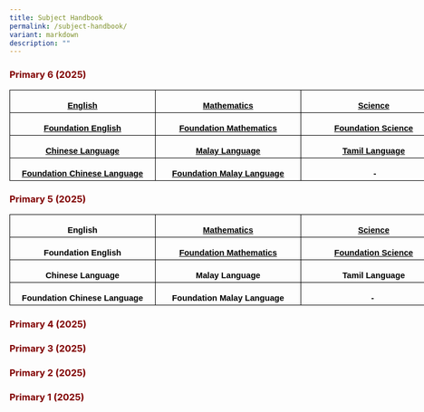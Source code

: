 ```yaml
---
title: Subject Handbook
permalink: /subject-handbook/
variant: markdown
description: ""
---
```

<h3 style="text-align: justify;"><strong><span style="color: #800000;">Primary 6 (2025)</span></strong></h3>
<table cellpadding="0" cellspacing="0" width="772" border="0" style="width: 579.0pt; border-collapse: collapse; mso-yfti-tbllook: 1184; mso-padding-alt: 0in 5.4pt 0in 5.4pt;" class="MsoNormalTable">
<tbody>
<tr style="mso-yfti-irow: 0; mso-yfti-firstrow: yes; height: 30.0pt;">
<td width="257" style="width: 193.0pt; border: solid windowtext 1.0pt; padding: 0in 5.4pt 0in 5.4pt; height: 30.0pt;">
<p align="center" style="margin-bottom: 0in; text-align: center; line-height: normal;" class="MsoNormal"><span style="color: #000000; font-size: 11pt;"><a rel="noopener" target="_blank" href="https://www.shuqunpri.moe.edu.sg/files/P6_English_Handbook_2025.pdf" style="color: #000000;"><strong><span style="font-family: Arial, sans-serif;">English</span></strong></a></span></p>
</td>
<td width="257" style="width: 193.0pt; border: solid windowtext 1.0pt; border-left: none; padding: 0in 5.4pt 0in 5.4pt; height: 30.0pt;">
<p align="center" style="margin-bottom: 0in; text-align: center; line-height: normal;" class="MsoNormal"><span style="color: #000000; font-size: 11pt;"><a rel="noopener" target="_blank" href="https://www.shuqunpri.moe.edu.sg/files/P6_Standard_Math_Handbook_2025.pdf" style="color: #000000;"><strong><span style="font-family: Arial, sans-serif;">Mathematics</span></strong></a></span></p>
</td>
<td width="257" style="width: 193.0pt; border: solid windowtext 1.0pt; border-left: none; padding: 0in 5.4pt 0in 5.4pt; height: 30.0pt;">
<p align="center" style="margin-bottom: 0in; text-align: center; line-height: normal;" class="MsoNormal"><span style="color: #000000; font-size: 11pt;"><a rel="noopener" target="_blank" href="https://www.shuqunpri.moe.edu.sg/files/P6_Science_Handbook_2025.pdf" style="color: #000000;"><strong><span style="font-family: Arial, sans-serif;">Science</span></strong></a></span></p>
</td>
</tr>
<tr style="mso-yfti-irow: 1; height: 30.0pt;">
<td width="257" style="width: 193.0pt; border: solid windowtext 1.0pt; border-top: none; padding: 0in 5.4pt 0in 5.4pt; height: 30.0pt;">
<p align="center" style="margin-bottom: 0in; text-align: center; line-height: normal;" class="MsoNormal"><span style="color: #000000; font-size: 11pt;"><a rel="noopener" target="_blank" href="https://www.shuqunpri.moe.edu.sg/files/P6_Foundation_English_Handbook_2025.pdf" style="color: #000000;"><strong><span style="font-family: Arial, sans-serif;">Foundation English</span></strong></a></span></p>
</td>
<td width="257" style="width: 193.0pt; border-top: none; border-left: none; border-bottom: solid windowtext 1.0pt; border-right: solid windowtext 1.0pt; padding: 0in 5.4pt 0in 5.4pt; height: 30.0pt;">
<p align="center" style="margin-bottom: 0in; text-align: center; line-height: normal;" class="MsoNormal"><span style="font-size: 11pt; color: #000000;"><a rel="noopener" target="_blank" href="https://www.shuqunpri.moe.edu.sg/files/P6_Foundation_Math_Handbook.pdf" style="color: #000000;"><strong><span style="font-family: Arial, sans-serif;">Foundation Mathematics</span></strong></a></span></p>
</td>
<td width="257" style="width: 193.0pt; border-top: none; border-left: none; border-bottom: solid windowtext 1.0pt; border-right: solid windowtext 1.0pt; padding: 0in 5.4pt 0in 5.4pt; height: 30.0pt;">
<p align="center" style="margin-bottom: 0in; text-align: center; line-height: normal;" class="MsoNormal"><span style="font-size: 11pt; color: #000000;"><a rel="noopener" target="_blank" href="https://www.shuqunpri.moe.edu.sg/files/P6_Foundation_Science_Handbook_2025.pdf" style="color: #000000;"><strong><span style="font-family: Arial, sans-serif;">Foundation Science</span></strong></a></span></p>
</td>
</tr>
<tr style="mso-yfti-irow: 2; height: 30.0pt;">
<td width="257" style="width: 193.0pt; border: solid windowtext 1.0pt; border-top: none; padding: 0in 5.4pt 0in 5.4pt; height: 30.0pt;">
<p align="center" style="margin-bottom: 0in; text-align: center; line-height: normal;" class="MsoNormal"><span style="font-size: 11pt; color: #000000;"><a rel="noopener" target="_blank" href="https://www.shuqunpri.moe.edu.sg/files/P6_Chinese_Handbook_2025.pdf" style="color: #000000;"><strong><span style="font-family: Arial, sans-serif;">Chinese Language</span></strong></a></span></p>
</td>
<td width="257" style="width: 193.0pt; border-top: none; border-left: none; border-bottom: solid windowtext 1.0pt; border-right: solid windowtext 1.0pt; padding: 0in 5.4pt 0in 5.4pt; height: 30.0pt;">
<p align="center" style="margin-bottom: 0in; text-align: center; line-height: normal;" class="MsoNormal"><span style="font-size: 11pt; color: #000000;"><a rel="noopener" target="_blank" href="https://www.shuqunpri.moe.edu.sg/files/P6_Malay_Handbook_2025.pdf" style="color: #000000;"><strong><span style="font-family: Arial, sans-serif;">Malay Language</span></strong></a></span></p>
</td>
<td width="257" style="width: 193.0pt; border-top: none; border-left: none; border-bottom: solid windowtext 1.0pt; border-right: solid windowtext 1.0pt; padding: 0in 5.4pt 0in 5.4pt; height: 30.0pt;">
<p align="center" style="margin-bottom: 0in; text-align: center; line-height: normal;" class="MsoNormal"><span style="font-size: 11pt; color: #000000;"><a rel="noopener" target="_blank" href="https://www.shuqunpri.moe.edu.sg/files/P6_Tamil_Handbook_2025.pdf" style="color: #000000;"><strong><span style="font-family: Arial, sans-serif;">Tamil Language</span></strong></a></span></p>
</td>
</tr>
<tr style="mso-yfti-irow: 3; mso-yfti-lastrow: yes; height: 30.0pt;">
<td width="257" style="width: 193.0pt; border: solid windowtext 1.0pt; border-top: none; padding: 0in 5.4pt 0in 5.4pt; height: 30.0pt;">
<p align="center" style="margin-bottom: 0in; text-align: center; line-height: normal;" class="MsoNormal"><span style="font-size: 11pt; color: #000000;"><a rel="noopener" target="_blank" href="https://www.shuqunpri.moe.edu.sg/files/P6_Foundation_Chinese_Handbook_2025.pdf" style="color: #000000;"><strong><span style="font-family: Arial, sans-serif;">Foundation Chinese Language</span></strong></a></span></p>
</td>
<td width="257" style="width: 193.0pt; border-top: none; border-left: none; border-bottom: solid windowtext 1.0pt; border-right: solid windowtext 1.0pt; padding: 0in 5.4pt 0in 5.4pt; height: 30.0pt;">
<p align="center" style="margin-bottom: 0in; text-align: center; line-height: normal;" class="MsoNormal"><span style="font-size: 11pt; color: #000000;"><a rel="noopener" target="_blank" href="https://www.shuqunpri.moe.edu.sg/files/P6_Foundation_Malay_Handbook_2025.pdf" style="color: #000000;"><strong><span style="font-family: Arial, sans-serif;">Foundation Malay Language</span></strong></a></span></p>
</td>
<td width="257" style="width: 193.0pt; border-top: none; border-left: none; border-bottom: solid windowtext 1.0pt; border-right: solid windowtext 1.0pt; padding: 0in 5.4pt 0in 5.4pt; height: 30.0pt;">
<p align="center" style="margin-bottom: 0in; text-align: center; line-height: normal;" class="MsoNormal"><span style="color: #000000; font-size: 11pt;"><strong><span style="font-family: Arial, sans-serif;">&nbsp;-</span></strong></span></p>
</td>
</tr>
</tbody>
</table>

<h3 style="text-align: justify;"><strong><span style="color: #800000;">Primary 5 (2025)</span></strong></h3>

<table cellpadding="0" cellspacing="0" width="772" border="0" style="width: 579.0pt; border-collapse: collapse; mso-yfti-tbllook: 1184; mso-padding-alt: 0in 5.4pt 0in 5.4pt;" class="MsoNormalTable">
<tbody>
<tr style="mso-yfti-irow: 0; mso-yfti-firstrow: yes; height: 30.0pt;">
<td width="257" style="width: 193.0pt; border: solid windowtext 1.0pt; padding: 0in 5.4pt 0in 5.4pt; height: 30.0pt;">
<p align="center" style="margin-bottom: 0in; text-align: center; line-height: normal;" class="MsoNormal"><span style="color: #000000; font-size: 11pt;"><strong><span style="font-family: Arial, sans-serif;">English</span></strong></span></p>
</td>
<td width="257" style="width: 193.0pt; border: solid windowtext 1.0pt; border-left: none; padding: 0in 5.4pt 0in 5.4pt; height: 30.0pt;">
<p align="center" style="margin-bottom: 0in; text-align: center; line-height: normal;" class="MsoNormal"><span style="color: #000000; font-size: 11pt;"><a rel="noopener" target="_blank" href="https://www.shuqunpri.moe.edu.sg/files/P5_Standard_Math_Handbook_2025.pdf" style="color: #000000;"><strong><span style="font-family: Arial, sans-serif;">Mathematics</span></strong></a></span></p>
</td>
<td width="257" style="width: 193.0pt; border: solid windowtext 1.0pt; border-left: none; padding: 0in 5.4pt 0in 5.4pt; height: 30.0pt;">
<p align="center" style="margin-bottom: 0in; text-align: center; line-height: normal;" class="MsoNormal"><span style="color: #000000; font-size: 11pt;"><a rel="noopener" target="_blank" href="https://www.shuqunpri.moe.edu.sg/files/P5_Science_Handbook_2025.pdf" style="color: #000000;"><strong><span style="font-family: Arial, sans-serif;">Science</span></strong></a></span></p>
</td>
</tr>
<tr style="mso-yfti-irow: 1; height: 30.0pt;">
<td width="257" style="width: 193.0pt; border: solid windowtext 1.0pt; border-top: none; padding: 0in 5.4pt 0in 5.4pt; height: 30.0pt;">
<p align="center" style="margin-bottom: 0in; text-align: center; line-height: normal;" class="MsoNormal"><span style="color: #000000; font-size: 11pt;"><strong><span style="font-family: Arial, sans-serif;">Foundation English</span></strong></span></p>
</td>
<td width="257" style="width: 193.0pt; border-top: none; border-left: none; border-bottom: solid windowtext 1.0pt; border-right: solid windowtext 1.0pt; padding: 0in 5.4pt 0in 5.4pt; height: 30.0pt;">
<p align="center" style="margin-bottom: 0in; text-align: center; line-height: normal;" class="MsoNormal"><span style="color: #000000; font-size: 11pt;"><a rel="noopener" target="_blank" href="https://www.shuqunpri.moe.edu.sg/files/P5_Foundation_Math_Handbook_2025.pdf" style="color: #000000;"><strong><span style="font-family: Arial, sans-serif;">Foundation Mathematics</span></strong></a></span></p>
</td>
<td width="257" style="width: 193.0pt; border-top: none; border-left: none; border-bottom: solid windowtext 1.0pt; border-right: solid windowtext 1.0pt; padding: 0in 5.4pt 0in 5.4pt; height: 30.0pt;">
<p align="center" style="margin-bottom: 0in; text-align: center; line-height: normal;" class="MsoNormal"><span style="color: #000000; font-size: 11pt;"><a rel="noopener" target="_blank" href="https://www.shuqunpri.moe.edu.sg/files/P5_Foundation_Science_Handbook_2025.pdf" style="color: #000000;"><strong><span style="font-family: Arial, sans-serif;">Foundation Science</span></strong></a></span></p>
</td>
</tr>
<tr style="mso-yfti-irow: 2; height: 30.0pt;">
<td width="257" style="width: 193.0pt; border: solid windowtext 1.0pt; border-top: none; padding: 0in 5.4pt 0in 5.4pt; height: 30.0pt;">
<p align="center" style="margin-bottom: 0in; text-align: center; line-height: normal;" class="MsoNormal"><span style="color: #000000; font-size: 11pt;"><strong><span style="font-family: Arial, sans-serif;">Chinese Language</span></strong></span></p>
</td>
<td width="257" style="width: 193.0pt; border-top: none; border-left: none; border-bottom: solid windowtext 1.0pt; border-right: solid windowtext 1.0pt; padding: 0in 5.4pt 0in 5.4pt; height: 30.0pt;">
<p align="center" style="margin-bottom: 0in; text-align: center; line-height: normal;" class="MsoNormal"><span style="color: #000000; font-size: 11pt;"><strong><span style="font-family: Arial, sans-serif;">Malay Language</span></strong></span></p>
</td>
<td width="257" style="width: 193.0pt; border-top: none; border-left: none; border-bottom: solid windowtext 1.0pt; border-right: solid windowtext 1.0pt; padding: 0in 5.4pt 0in 5.4pt; height: 30.0pt;">
<p align="center" style="margin-bottom: 0in; text-align: center; line-height: normal;" class="MsoNormal"><span style="color: #000000; font-size: 11pt;"><strong><span style="font-family: Arial, sans-serif;">Tamil Language</span></strong></span></p>
</td>
</tr>
<tr style="mso-yfti-irow: 3; mso-yfti-lastrow: yes; height: 30.0pt;">
<td width="257" style="width: 193.0pt; border: solid windowtext 1.0pt; border-top: none; padding: 0in 5.4pt 0in 5.4pt; height: 30.0pt;">
<p align="center" style="margin-bottom: 0in; text-align: center; line-height: normal;" class="MsoNormal"><span style="color: #000000; font-size: 11pt;"><strong><span style="font-family: Arial, sans-serif;">Foundation Chinese Language</span></strong></span></p>
</td>
<td width="257" style="width: 193.0pt; border-top: none; border-left: none; border-bottom: solid windowtext 1.0pt; border-right: solid windowtext 1.0pt; padding: 0in 5.4pt 0in 5.4pt; height: 30.0pt;">
<p align="center" style="margin-bottom: 0in; text-align: center; line-height: normal;" class="MsoNormal"><span style="color: #000000; font-size: 11pt;"><strong><span style="font-family: Arial, sans-serif;">Foundation Malay Language</span></strong></span></p>
</td>
<td width="257" style="width: 193.0pt; border-top: none; border-left: none; border-bottom: solid windowtext 1.0pt; border-right: solid windowtext 1.0pt; padding: 0in 5.4pt 0in 5.4pt; height: 30.0pt;">
<p align="center" style="margin-bottom: 0in; text-align: center; line-height: normal;" class="MsoNormal"><span style="color: #000000; font-size: 11pt;"><strong><span style="font-family: Arial, sans-serif;">-&nbsp;</span></strong></span></p>
</td>
</tr>
</tbody>
</table>

<h3 style="text-align: justify;"><strong><span style="color: #800000;">Primary 4 (2025)</span></strong></h3>

<h3 style="text-align: justify;"><strong><span style="color: #800000;">Primary 3 (2025)</span></strong></h3>

<h3 style="text-align: justify;"><strong><span style="color: #800000;">Primary 2 (2025)</span></strong></h3>

<h3 style="text-align: justify;"><strong><span style="color: #800000;">Primary 1 (2025)</span></strong></h3>